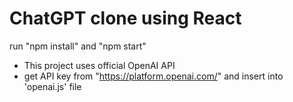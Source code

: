 # ChatGPT clone using React

run "npm install" and "npm start"

- This project uses official OpenAI API
- get API key from "https://platform.openai.com/" and insert into 'openai.js' file